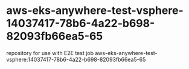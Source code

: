 # aws-eks-anywhere-test-vsphere-14037417-78b6-4a22-b698-82093fb66ea5-65
repository for use with E2E test job aws-eks-anywhere-test-vsphere:14037417-78b6-4a22-b698-82093fb66ea5-65
